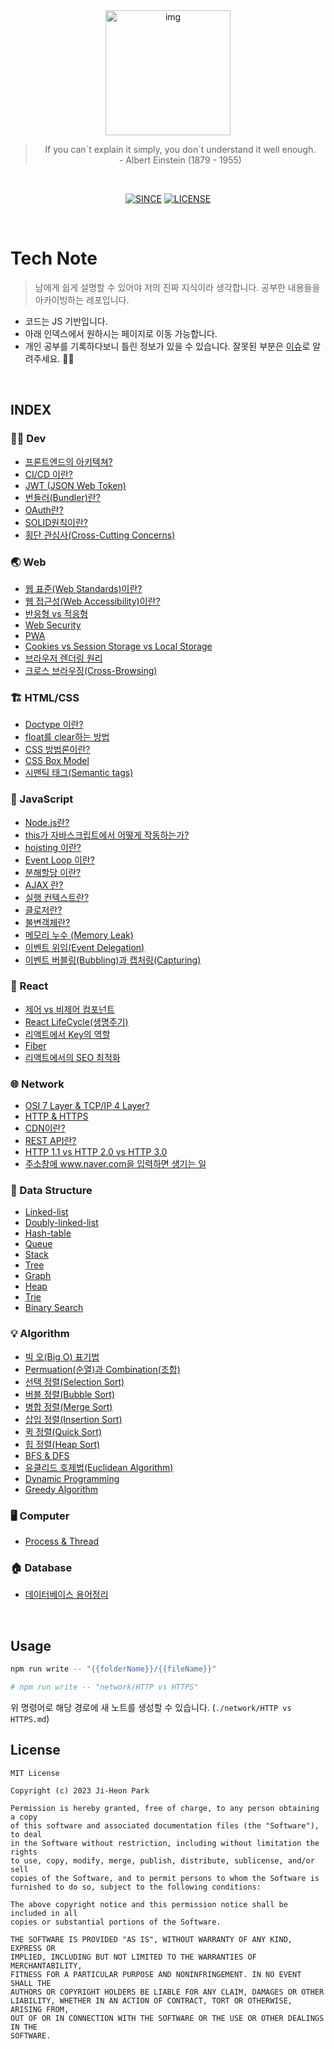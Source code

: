 <div align='center'>
  <img src="https://user-images.githubusercontent.com/90181028/205127418-6e0293b1-f9d3-4a6e-a44e-4cd176986f1c.png" width="200px" alt="img">
<blockquote>
    If you can`t explain it simply, you don`t understand it well enough.<br>
    - Albert Einstein (1879 - 1955)
</blockquote>
<br>

[![SINCE](https://img.shields.io/badge/Since-2022.12.01-red)](https://github.com/jiheon788/tech-note)
[![LICENSE](https://img.shields.io/badge/license-MIT-yellowgreen)](https://github.com/jiheon788/tech-note/blob/master/License)

</div>
<br>

# Tech Note

> 남에게 쉽게 설명할 수 있어야 저의 진짜 지식이라 생각합니다. 공부한 내용들을 아카이빙하는 레포입니다.

- 코드는 JS 기반입니다.
- 아래 인덱스에서 원하시는 페이지로 이동 가능합니다.
- 개인 공부를 기록하다보니 틀린 정보가 있을 수 있습니다. 잘못된 부분은 [이슈](https://github.com/jiheon788/tech-note/issues)로 알려주세요. 🙇‍♂️

<br>

## INDEX

### 👨‍💻 Dev

- [프론트엔드의 아키텍쳐?](./dev/architecture.md)
- [CI/CD 이란?](./dev/ci-cd.md)
- [JWT (JSON Web Token)](./dev/jwt.md)
- [번들러(Bundler)란?](./dev/bundler.md)
- [OAuth란?](./dev/OAuth.md)
- [SOLID원칙이란?](./dev/SOLID.md)
- [횡단 관심사(Cross-Cutting Concerns)](<./dev/횡단%20관심사(Cross-Cutting%20Concerns).md>)

### 🌏 Web

- [웹 표준(Web Standards)이란?](./web/WebStandards.md)
- [웹 접근성(Web Accessibility)이란?](./web/WebAccessibility.md)
- [반응형 vs 적응형](./web/RESPONSIVE_VS_ADAPTIVE.md)
- [Web Security](./web/WEBSECURITY.md)
- [PWA](./web/PWA.md)
- [Cookies vs Session Storage vs Local Storage](./web/Cookies%20vs%20Session%20Storage%20vs%20Local%20Storage.md)
- [브라우저 렌더링 원리](./web/Browser%20Render.md)
- [크로스 브라우징(Cross-Browsing)](<./web/크로스%20브라우징(Cross-Browsing).md>)

### 🏗 HTML/CSS

- [Doctype 이란?](./htmlcss/DOCTYPE.md)
- [float를 clear하는 방법](./htmlcss/FLOAT.md)
- [CSS 방법론이란?](./htmlcss/CSS_METHODOLOGY.md)
- [CSS Box Model](./htmlcss/boxmodel.md)
- [시맨틱 태그(Semantic tags)](./htmlcss/semantic-tag.md)

### 📝 JavaScript

- [Node.js란?](./javascript/nodejs.md)
- [this가 자바스크립트에서 어떻게 작동하는가?](./javascript/this.md)
- [hoisting 이란?](./javascript/hoisting.md)
- [Event Loop 이란?](./javascript/event-loop.md)
- [분해할당 이란?](./javascript/destructuring-assignment.md)
- [AJAX 란?](./javascript/AJAX.md)
- [실행 컨텍스트란?](./javascript/EXEXCUTION_CONTEXT.md)
- [클로저란?](./javascript/CLOSURES.md)
- [불변객체란?](./javascript/IMMUTABLE_OBJECT.md)
- [메모리 누수 (Memory Leak)](./javascript/Memory%20Leak.md)
- [이벤트 위임(Event Delegation)](./javascript/Event%20Delegation.md)
- [이벤트 버블링(Bubbling)과 캡처링(Capturing)](./javascript/Bubbling-Capturing.md)

### 🧪 React

- [제어 vs 비제어 컴포넌트](./react/CONTROLLED_COMPONENT.md)
- [React LifeCycle(생명주기)](./react/LIFE_CYCLE.md)
- [리액트에서 Key의 역할](./react/KEY.md)
- [Fiber](./react/FIBER.md)
- [리액트에서의 SEO 최적화](./react/리액트에서의%20SEO%20최적화.md)

### 🌐 Network

- [OSI 7 Layer & TCP/IP 4 Layer?](./network/osi-7-layer-tcpip-4-layer.md)
- [HTTP & HTTPS](./network/http-https.md)
- [CDN이란?](./network/cdn.md)
- [REST API란?](./network/rest-api.md)
- [HTTP 1.1 vs HTTP 2.0 vs HTTP 3.0](./network/http-history.md)
- [주소창에 www.naver.com을 입력하면 생기는 일](./network/주소창에%20www.naver.com을%20입력하면%20생기는%20일.md)

### 💾 Data Structure

- [Linked-list](./datastructure/linked-list.md)
- [Doubly-linked-list](./datastructure/doubly-linked-list.md)
- [Hash-table](./datastructure/hash-table.md)
- [Queue](./datastructure/queue.md)
- [Stack](./datastructure/stack.md)
- [Tree](./datastructure/tree.md)
- [Graph](./datastructure/graph.md)
- [Heap](./datastructure/Heap.md)
- [Trie](./datastructure/Trie.md)
- [Binary Search](./datastructure/Binary%20Search.md)

### 💡 Algorithm

- [빅 오(Big O) 표기법](<./algorithms/빅%20오(Big%20O).md>)
- [Permuation(순열)과 Combination(조합)](./algorithms/permuation-combination.md)
- [선택 정렬(Selection Sort)](./algorithms/selection-sort.md)
- [버블 정렬(Bubble Sort)](./algorithms/bubble-sort.md)
- [병합 정렬(Merge Sort)](./algorithms/merge-sort.md)
- [삽입 정렬(Insertion Sort)](./algorithms/insertion-sort.md)
- [퀵 정렬(Quick Sort)](./algorithms/quick-sort.md)
- [힙 정렬(Heap Sort)](./algorithms/heap-sort.md)
- [BFS & DFS](./algorithms/BFS%20%26%20DFS.md)
- [유클리드 호제법(Euclidean Algorithm)](./algorithms/Euclidean.md)
- [Dynamic Programming](./algorithms/Dynamic-Programming.md)
- [Greedy Algorithm](./algorithms/Greedy%20Algorithm.md)

### 🖥️ Computer

- [Process & Thread](./computer/process_thread.md)

### 🏠 Database

- [데이터베이스 용어정리](./database/terminology.md)

<br/>

## Usage

```bash
npm run write -- "{{folderName}}/{{fileName}}"

# npm run write -- "network/HTTP vs HTTPS"
```

위 명령어로 해당 경로에 새 노트를 생성할 수 있습니다. (`./network/HTTP vs HTTPS.md`)

## License

```
MIT License

Copyright (c) 2023 Ji-Heon Park

Permission is hereby granted, free of charge, to any person obtaining a copy
of this software and associated documentation files (the "Software"), to deal
in the Software without restriction, including without limitation the rights
to use, copy, modify, merge, publish, distribute, sublicense, and/or sell
copies of the Software, and to permit persons to whom the Software is
furnished to do so, subject to the following conditions:

The above copyright notice and this permission notice shall be included in all
copies or substantial portions of the Software.

THE SOFTWARE IS PROVIDED "AS IS", WITHOUT WARRANTY OF ANY KIND, EXPRESS OR
IMPLIED, INCLUDING BUT NOT LIMITED TO THE WARRANTIES OF MERCHANTABILITY,
FITNESS FOR A PARTICULAR PURPOSE AND NONINFRINGEMENT. IN NO EVENT SHALL THE
AUTHORS OR COPYRIGHT HOLDERS BE LIABLE FOR ANY CLAIM, DAMAGES OR OTHER
LIABILITY, WHETHER IN AN ACTION OF CONTRACT, TORT OR OTHERWISE, ARISING FROM,
OUT OF OR IN CONNECTION WITH THE SOFTWARE OR THE USE OR OTHER DEALINGS IN THE
SOFTWARE.
```
